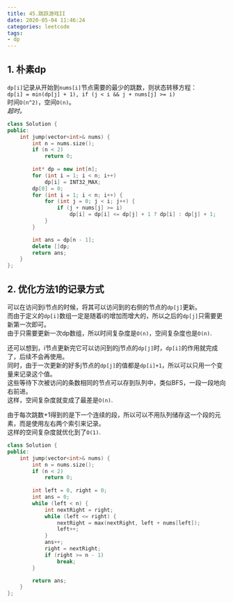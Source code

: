 ```yaml
---
title: 45.跳跃游戏II
date: 2020-05-04 11:46:24
categories: leetcode
tags: 
- dp
---
```

## 1. 朴素dp
`dp[i]`记录从开始到`nums[i]`节点需要的最少的跳数，则状态转移方程：  
`dp[i] = min(dp[j] + 1), if (j < i && j + nums[j] >= i)`  
时间`O(n^2)`，空间`O(n)`。  
*超时。*  
```cpp
class Solution {
public:
    int jump(vector<int>& nums) {
        int n = nums.size();
        if (n < 2)
            return 0;
        
        int* dp = new int[n];
        for (int i = 1; i < n; i++)
            dp[i] = INT32_MAX;
        dp[0] = 0;
        for (int i = 1; i < n; i++) {
            for (int j = 0; j < i; j++) {
                if (j + nums[j] >= i)
                    dp[i] = dp[i] <= dp[j] + 1 ? dp[i] : dp[j] + 1;
            }
        }

        int ans = dp[n - 1];
        delete []dp;
        return ans;
    }
};
```

## 2. 优化方法1的记录方式
可以在访问到i节点的时候，将其可以访问到的右侧的节点的`dp[j]`更新。  
而由于定义的`dp[i]`数组一定是随着i的增加而增大的，所以之后的`dp[j]`只需要更新第一次即可。  
由于只需要更新一次dp数组，所以时间复杂度是`O(n)`，空间复杂度也是`O(n)`.  

还可以想到，i节点更新完它可以访问到的j节点的`dp[j]`时，`dp[i]`的作用就完成了，后续不会再使用。  
同时，由于一次更新的好多j节点的`dp[j]`的值都是`dp[i]+1`，所以可以只用一个变量来记录这个值。  
这些等待下次被访问的条数相同的节点可以存到队列中，类似BFS，一段一段地向右前进。  
这样，空间复杂度就变成了最差是`O(n)`.  

由于每次跳数+1得到的是下一个连续的段，所以可以不用队列储存这一个段的元素，而是使用左右两个索引来记录。  
这样的空间复杂度就优化到了`O(1)`.  
```cpp
class Solution {
public:
    int jump(vector<int>& nums) {
        int n = nums.size();
        if (n < 2)
            return 0;
        
        int left = 0, right = 0;
        int ans = 0;
        while (left < n) {
            int nextRight = right;
            while (left <= right) {
                nextRight = max(nextRight, left + nums[left]);
                left++;
            }
            ans++;
            right = nextRight;
            if (right >= n - 1)
                break;
        }

        return ans;
    }
};
```